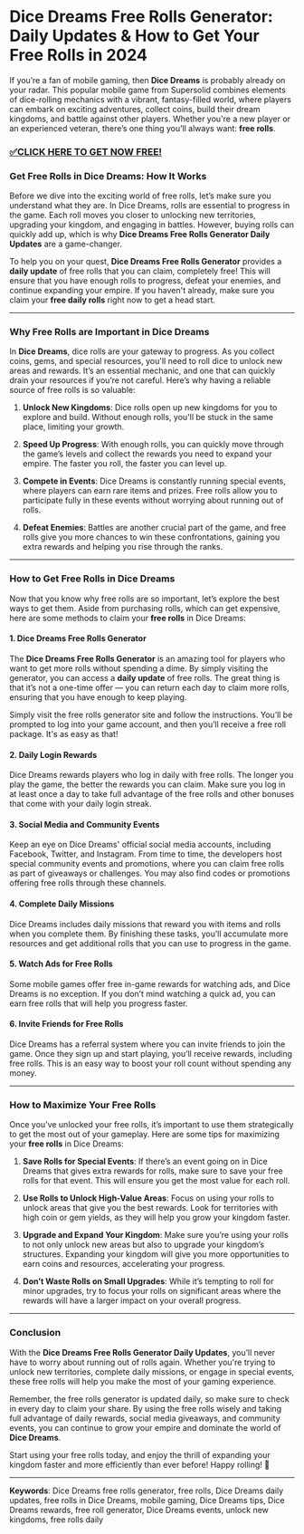 # Dice Dreams Free Rolls Generator: Daily Updates & How to Get Your Free Rolls in 2024

If you’re a fan of mobile gaming, then **Dice Dreams** is probably already on your radar. This popular mobile game from Supersolid combines elements of dice-rolling mechanics with a vibrant, fantasy-filled world, where players can embark on exciting adventures, collect coins, build their dream kingdoms, and battle against other players. Whether you're a new player or an experienced veteran, there’s one thing you’ll always want: **free rolls**.

### [✅CLICK HERE TO GET NOW FREE!](https://freeforyou.xyz/dice/dreams/)

### **Get Free Rolls in Dice Dreams: How It Works**
Before we dive into the exciting world of free rolls, let’s make sure you understand what they are. In Dice Dreams, rolls are essential to progress in the game. Each roll moves you closer to unlocking new territories, upgrading your kingdom, and engaging in battles. However, buying rolls can quickly add up, which is why **Dice Dreams Free Rolls Generator Daily Updates** are a game-changer.

To help you on your quest, **Dice Dreams Free Rolls Generator** provides a **daily update** of free rolls that you can claim, completely free! This will ensure that you have enough rolls to progress, defeat your enemies, and continue expanding your empire. If you haven't already, make sure you claim your **free daily rolls** right now to get a head start.

---

### **Why Free Rolls are Important in Dice Dreams**
In **Dice Dreams**, dice rolls are your gateway to progress. As you collect coins, gems, and special resources, you'll need to roll dice to unlock new areas and rewards. It’s an essential mechanic, and one that can quickly drain your resources if you’re not careful. Here’s why having a reliable source of free rolls is so valuable:

1. **Unlock New Kingdoms**: Dice rolls open up new kingdoms for you to explore and build. Without enough rolls, you'll be stuck in the same place, limiting your growth.

2. **Speed Up Progress**: With enough rolls, you can quickly move through the game’s levels and collect the rewards you need to expand your empire. The faster you roll, the faster you can level up.

3. **Compete in Events**: Dice Dreams is constantly running special events, where players can earn rare items and prizes. Free rolls allow you to participate fully in these events without worrying about running out of rolls.

4. **Defeat Enemies**: Battles are another crucial part of the game, and free rolls give you more chances to win these confrontations, gaining you extra rewards and helping you rise through the ranks.

---

### **How to Get Free Rolls in Dice Dreams**
Now that you know why free rolls are so important, let’s explore the best ways to get them. Aside from purchasing rolls, which can get expensive, here are some methods to claim your **free rolls** in Dice Dreams:

#### 1. **Dice Dreams Free Rolls Generator**
The **Dice Dreams Free Rolls Generator** is an amazing tool for players who want to get more rolls without spending a dime. By simply visiting the generator, you can access a **daily update** of free rolls. The great thing is that it’s not a one-time offer — you can return each day to claim more rolls, ensuring that you have enough to keep playing.

Simply visit the free rolls generator site and follow the instructions. You’ll be prompted to log into your game account, and then you’ll receive a free roll package. It's as easy as that!

#### 2. **Daily Login Rewards**
Dice Dreams rewards players who log in daily with free rolls. The longer you play the game, the better the rewards you can claim. Make sure you log in at least once a day to take full advantage of the free rolls and other bonuses that come with your daily login streak.

#### 3. **Social Media and Community Events**
Keep an eye on Dice Dreams' official social media accounts, including Facebook, Twitter, and Instagram. From time to time, the developers host special community events and promotions, where you can claim free rolls as part of giveaways or challenges. You may also find codes or promotions offering free rolls through these channels.

#### 4. **Complete Daily Missions**
Dice Dreams includes daily missions that reward you with items and rolls when you complete them. By finishing these tasks, you’ll accumulate more resources and get additional rolls that you can use to progress in the game.

#### 5. **Watch Ads for Free Rolls**
Some mobile games offer free in-game rewards for watching ads, and Dice Dreams is no exception. If you don’t mind watching a quick ad, you can earn free rolls that will help you progress faster.

#### 6. **Invite Friends for Free Rolls**
Dice Dreams has a referral system where you can invite friends to join the game. Once they sign up and start playing, you’ll receive rewards, including free rolls. This is an easy way to boost your roll count without spending any money.

---

### **How to Maximize Your Free Rolls**
Once you’ve unlocked your free rolls, it’s important to use them strategically to get the most out of your gameplay. Here are some tips for maximizing your **free rolls** in Dice Dreams:

1. **Save Rolls for Special Events**: If there’s an event going on in Dice Dreams that gives extra rewards for rolls, make sure to save your free rolls for that event. This will ensure you get the most value for each roll.

2. **Use Rolls to Unlock High-Value Areas**: Focus on using your rolls to unlock areas that give you the best rewards. Look for territories with high coin or gem yields, as they will help you grow your kingdom faster.

3. **Upgrade and Expand Your Kingdom**: Make sure you’re using your rolls to not only unlock new areas but also to upgrade your kingdom’s structures. Expanding your kingdom will give you more opportunities to earn coins and resources, accelerating your progress.

4. **Don’t Waste Rolls on Small Upgrades**: While it’s tempting to roll for minor upgrades, try to focus your rolls on significant areas where the rewards will have a larger impact on your overall progress.

---

### **Conclusion**
With the **Dice Dreams Free Rolls Generator Daily Updates**, you’ll never have to worry about running out of rolls again. Whether you're trying to unlock new territories, complete daily missions, or engage in special events, these free rolls will help you make the most of your gaming experience. 

Remember, the free rolls generator is updated daily, so make sure to check in every day to claim your share. By using the free rolls wisely and taking full advantage of daily rewards, social media giveaways, and community events, you can continue to grow your empire and dominate the world of **Dice Dreams**.

Start using your free rolls today, and enjoy the thrill of expanding your kingdom faster and more efficiently than ever before! Happy rolling! 🎲

---

**Keywords**: Dice Dreams free rolls generator, free rolls, Dice Dreams daily updates, free rolls in Dice Dreams, mobile gaming, Dice Dreams tips, Dice Dreams rewards, free roll generator, Dice Dreams events, unlock new kingdoms, free rolls daily
